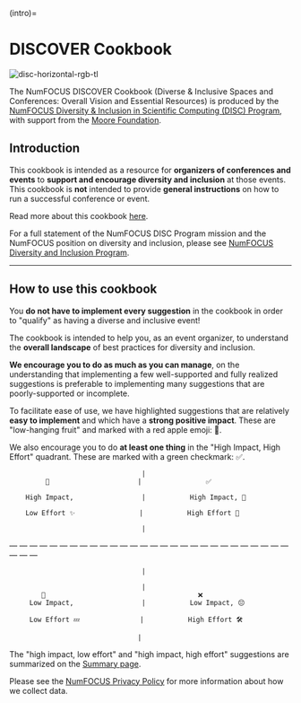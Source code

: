 (intro)=
# DISCOVER Cookbook

![disc-horizontal-rgb-tl](https://user-images.githubusercontent.com/7980466/34578828-09c97342-f14c-11e7-85b5-35b49567bef4.png)

The NumFOCUS DISCOVER Cookbook (Diverse & Inclusive Spaces and Conferences: Overall Vision and Essential Resources) is produced by the [NumFOCUS Diversity &amp; Inclusion in Scientific Computing (DISC) Program](https://www.numfocus.org/programs/diversity-and-inclusion/), with support from the [Moore Foundation](https://www.moore.org/).

## Introduction

This cookbook is intended as a resource for **organizers of conferences and events** to **support and encourage diversity and inclusion** at those events. This cookbook is **not** intended to provide **general instructions** on how to run a successful conference or event. 

Read more about this cookbook [here](/01_about.md).

For a full statement of the NumFOCUS DISC Program mission and the NumFOCUS position on diversity and inclusion, please see [NumFOCUS Diversity and Inclusion Program](https://www.numfocus.org/programs/diversity-and-inclusion/).

---

## How to use this cookbook

You **do not have to implement every suggestion** in the cookbook in order to &quot;qualify&quot; as having a diverse and inclusive event!

The cookbook is intended to help you, as an event organizer, to understand the **overall landscape** of best practices for diversity and inclusion.

**We encourage you to do as much as you can manage**, on the understanding that implementing a few well-supported and fully realized suggestions is preferable to implementing many suggestions that are poorly-supported or incomplete.

To facilitate ease of use, we have highlighted suggestions that are relatively **easy to implement** and which have a **strong positive impact**. These are &quot;low-hanging fruit&quot; and marked with a red apple emoji: 🍎.

We also encourage you to do **at least one thing** in the &quot;High Impact, High Effort&quot; quadrant. These are marked with a green checkmark: ✅.

                                     |
             🍎                      |                ✅

        High Impact,                 |           High Impact, 🚀

        Low Effort ✨                |           High Effort 💪

                                     |

— — — — — — — — — — — — — — — — — — — — — — — — — — — — — — — 

                                     |

                                     |
            🍏                                      ❌
         Low Impact,                 |           Low Impact, 😔

         Low Effort 💤               |           High Effort 🛠️

                                    |

The "high impact, low effort" and "high impact, high effort" suggestions are summarized on the [Summary page](/02_minimal_measures.md).

Please see the [NumFOCUS Privacy Policy](https://numfocus.org/privacy-policy) for more information about how we collect data.
